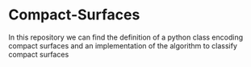 # Compact-Surfaces
In this repository we can find the definition of a python class encoding compact surfaces and an implementation of the algorithm to classify compact surfaces
